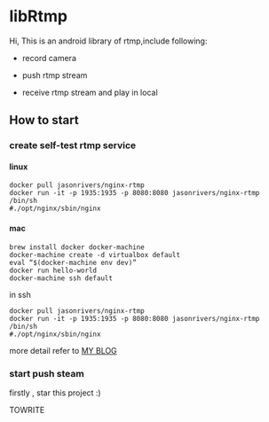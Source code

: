 # libRtmp

Hi,
 This is an android library of rtmp,include following:

- record camera

- push rtmp stream

- receive rtmp stream and play in local

## How to start

### create self-test rtmp service

#### linux

```shell
docker pull jasonrivers/nginx-rtmp
docker run -it -p 1935:1935 -p 8080:8080 jasonrivers/nginx-rtmp /bin/sh
#./opt/nginx/sbin/nginx
```

#### mac

```shell
brew install docker docker-machine
docker-machine create -d virtualbox default
eval “$(docker-machine env dev)”
docker run hello-world
docker-machine ssh default
```

in ssh

```shell
docker pull jasonrivers/nginx-rtmp
docker run -it -p 1935:1935 -p 8080:8080 jasonrivers/nginx-rtmp /bin/sh
#./opt/nginx/sbin/nginx
```

more detail refer to [MY BLOG](http://blog.csdn.net/yeshennet/article/details/72240465)


### start push steam

firstly , star this project :)


TOWRITE